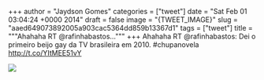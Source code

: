 
+++
author = "Jaydson Gomes"
categories = ["tweet"]
date = "Sat Feb 01 03:04:24 +0000 2014"
draft = false
image = "{TWEET_IMAGE}"
slug = "aaed649073892005a903cac5364dd859b13367d1"
tags = ["tweet"]
title = """Ahahaha RT @rafinhabastos..."""
+++
Ahahaha RT @rafinhabastos: Dei o primeiro beijo gay da TV brasileira em 2010. #chupanovela http://t.co/YItMEE51vY

![](/images/tweet-media/429450131440951296-BfWxK6qIgAA-N8R.jpg)